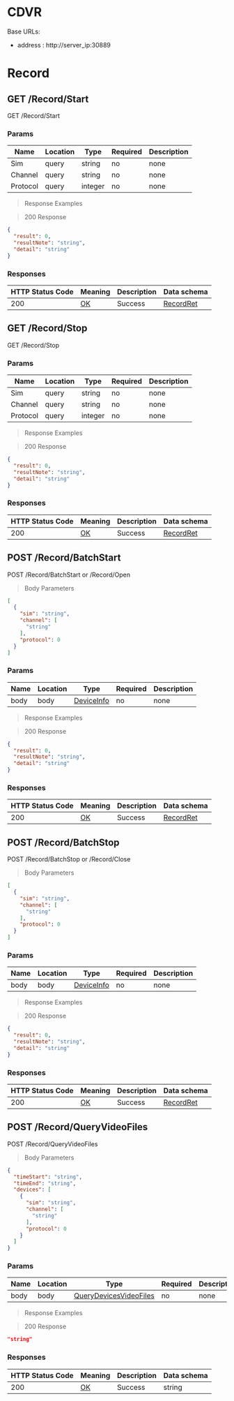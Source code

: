 
# CDVR

Base URLs:

* address : http://server_ip:30889


# Record

## GET /Record/Start

GET /Record/Start

### Params

|Name|Location|Type|Required|Description|
|---|---|---|---|---|
|Sim|query|string| no |none|
|Channel|query|string| no |none|
|Protocol|query|integer| no |none|

> Response Examples

> 200 Response

```json
{
  "result": 0,
  "resultNote": "string",
  "detail": "string"
}
```

### Responses

|HTTP Status Code |Meaning|Description|Data schema|
|---|---|---|---|
|200|[OK](https://tools.ietf.org/html/rfc7231#section-6.3.1)|Success|[RecordRet](#schemarecordret)|

## GET /Record/Stop

GET /Record/Stop

### Params

|Name|Location|Type|Required|Description|
|---|---|---|---|---|
|Sim|query|string| no |none|
|Channel|query|string| no |none|
|Protocol|query|integer| no |none|

> Response Examples

> 200 Response

```json
{
  "result": 0,
  "resultNote": "string",
  "detail": "string"
}
```

### Responses

|HTTP Status Code |Meaning|Description|Data schema|
|---|---|---|---|
|200|[OK](https://tools.ietf.org/html/rfc7231#section-6.3.1)|Success|[RecordRet](#schemarecordret)|

## POST /Record/BatchStart

POST /Record/BatchStart or /Record/Open

> Body Parameters

```json
[
  {
    "sim": "string",
    "channel": [
      "string"
    ],
    "protocol": 0
  }
]
```

### Params

|Name|Location|Type|Required|Description|
|---|---|---|---|---|
|body|body|[DeviceInfo](#schemadeviceinfo)| no |none|

> Response Examples

> 200 Response

```json
{
  "result": 0,
  "resultNote": "string",
  "detail": "string"
}
```

### Responses

|HTTP Status Code |Meaning|Description|Data schema|
|---|---|---|---|
|200|[OK](https://tools.ietf.org/html/rfc7231#section-6.3.1)|Success|[RecordRet](#schemarecordret)|


## POST /Record/BatchStop

POST /Record/BatchStop or /Record/Close

> Body Parameters

```json
[
  {
    "sim": "string",
    "channel": [
      "string"
    ],
    "protocol": 0
  }
]
```

### Params

|Name|Location|Type|Required|Description|
|---|---|---|---|---|
|body|body|[DeviceInfo](#schemadeviceinfo)| no |none|

> Response Examples

> 200 Response

```json
{
  "result": 0,
  "resultNote": "string",
  "detail": "string"
}
```

### Responses

|HTTP Status Code |Meaning|Description|Data schema|
|---|---|---|---|
|200|[OK](https://tools.ietf.org/html/rfc7231#section-6.3.1)|Success|[RecordRet](#schemarecordret)|

## POST /Record/QueryVideoFiles

POST /Record/QueryVideoFiles

> Body Parameters

```json
{
  "timeStart": "string",
  "timeEnd": "string",
  "devices": [
    {
      "sim": "string",
      "channel": [
        "string"
      ],
      "protocol": 0
    }
  ]
}
```

### Params

|Name|Location|Type|Required|Description|
|---|---|---|---|---|
|body|body|[QueryDevicesVideoFiles](#schemaquerydevicesvideofiles)| no |none|

> Response Examples

> 200 Response

```json
"string"
```

### Responses

|HTTP Status Code |Meaning|Description|Data schema|
|---|---|---|---|
|200|[OK](https://tools.ietf.org/html/rfc7231#section-6.3.1)|Success|string|

